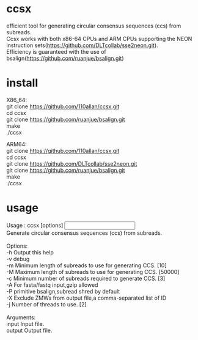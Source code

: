 # ccsx
efficient tool for generating  circular consensus sequences (ccs) from subreads. <br>
Ccsx works with both x86-64 CPUs and ARM CPUs supporting the NEON instruction sets(https://github.com/DLTcollab/sse2neon.git).  <br>
Efficiency is guaranteed with the use of bsalign(https://github.com/ruanjue/bsalign.git) <br>


# install
X86_64: <br>
git clone https://github.com/110allan/ccsx.git <br>
cd ccsx <br>
git clone  https://github.com/ruanjue/bsalign.git <br>
make <br>
./ccsx<br>

ARM64:<br>
git clone https://github.com/110allan/ccsx.git <br>
cd ccsx <br>
git clone https://github.com/DLTcollab/sse2neon.git <br>
git clone  https://github.com/ruanjue/bsalign.git <br>
make <br>
./ccsx<br>

# usage
Usage  : ccsx  [options] <INPUT> <OUTPUT> <br>
Generate circular consensus sequences (ccs) from subreads.<br>
<br>
Options:<br>
-h             Output this help <br>
-v             debug <br>
-m     <int>   Minimum length of subreads to use for generating CCS. [10] <br>
-M     <int>   Maximum length of subreads to use for generating CCS. [50000] <br>
-c     <int>   Minimum number of subreads required to generate CCS. [3] <br>
-A             For fasta/fastq input,gzip allowed  <br>
-P             primitive bsalign,subread shred by default <br>
-X	<str>   Exclude ZMWs from output file,a comma-separated list of ID <br>
-j     <int>   Number of threads to use. [2] <br>
<br>
Arguments:<br>
input          Input file.<br>
output         Output file.<br>

